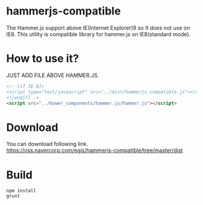 # hammerjs-compatible
The Hammer.js support above IE(Internet Explorer)9 so It does not use on IE8. This utility is compatible library for hammer.js on IE8(standard mode).

# How to use it?
JUST ADD FILE ABOVE HAMMER.JS.
```html
<!--[if IE 8]>
<script type="text/javascript" src="../dist/hammerjs.compatible.js"></script> <- like this.
<![endif]-->
<script src="../bower_components/hammer.js/hammer.js"></script>
```

# Download
You can download following link.  
https://oss.navercorp.com/egjs/hammerjs-compatible/tree/master/dist

# Build
```
npm install
grunt
```



